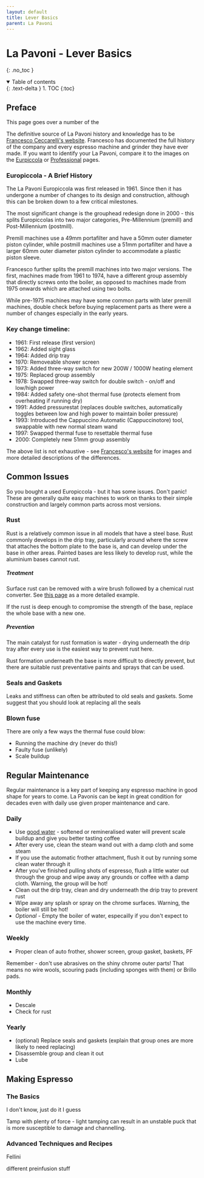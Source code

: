 ```yaml
---
layout: default
title: Lever Basics
parent: La Pavoni
---
```


# La Pavoni - Lever Basics
{: .no_toc }

<details open markdown="block">
  <summary>
    Table of contents
  </summary>
  {: .text-delta }
1. TOC
{:toc}
</details>


## Preface

This page goes over a number of the

The definitive source of La Pavoni history and knowledge has to be [Francesco Ceccarelli's website](http://www.francescoceccarelli.eu/lapavoni_eng.htm). Francesco has documented the full history of the company and every espresso machine and grinder they have ever made. If you want to identify your La Pavoni, compare it to the images on the [Eurpiccola](http://www.francescoceccarelli.eu/lapavoni_ep_eng.htm) or [Professional](http://www.francescoceccarelli.eu/lapavoni_pr_eng.htm) pages.

### Europiccola - A Brief History

The La Pavoni Europiccola was first released in 1961. Since then it has undergone a number of changes to its design and construction, although this can be broken down to a few critical milestones.

The most significant change is the grouphead redesign done in 2000 - this splits Europiccolas into two major categories, Pre-Millennium (premill) and Post-Millennium (postmill).

Premill machines use a 49mm portafilter and have a 50mm outer diameter piston cylinder, while postmill machines use a 51mm portafilter and have a larger 60mm outer diameter piston cylinder to accommodate a plastic piston sleeve.

Francesco further splits the premill machines into two major versions. The first, machines made from 1961 to 1974, have a different group assembly that directly screws onto the boiler, as opposed to machines made from 1975 onwards which are attached using two bolts.

While pre-1975 machines may have some common parts with later premill machines, double check before buying replacement parts as there were a number of changes especially in the early years.

### Key change timeline:

- 1961: First release (first version)
- 1962: Added sight glass
- 1964: Added drip tray
- 1970: Removeable shower screen
- 1973: Added three-way switch for new 200W / 1000W heating element
- 1975: Replaced group assembly
- 1978: Swapped three-way switch for double switch - on/off and low/high power
- 1984: Added safety one-shot thermal fuse (protects element from overheating if running dry)
- 1991: Added pressurestat (replaces double switches, automatically toggles between low and high power to maintain boiler pressure)
- 1993: Introduced the Cappuccino Automatic (Cappuccinotore) tool, swappable with new normal steam wand
- 1997: Swapped thermal fuse to resettable thermal fuse
- 2000: Completely new 51mm group assembly

The above list is not exhaustive - see [Francesco's website](http://www.francescoceccarelli.eu/lapavoni_ep_eng.htm) for images and more detailed descriptions of the differences.


## Common Issues

So you bought a used Europiccola - but it has some issues. Don't panic! These are generally quite easy machines to work on thanks to their simple construction and largely common parts across most versions.


### Rust

Rust is a relatively common issue in all models that have a steel base. Rust commonly develops in the drip tray, particularly around where the screw that attaches the bottom plate to the base is, and can develop under the base in other areas. Painted bases are less likely to develop rust, while the aluminium bases cannot rust.

##### Treatment

Surface rust can be removed with a wire brush followed by a chemical rust converter. See [this page](http://www.francescoceccarelli.eu/La_Pavoni/Faidate/r_sottobase_ruggine_eng.htm) as a more detailed example.

If the rust is deep enough to compromise the strength of the base, replace the whole base with a new one.

##### Prevention

The main catalyst for rust formation is water - drying underneath the drip tray after every use is the easiest way to prevent rust here.

Rust formation underneath the base is more difficult to directly prevent, but there are suitable rust preventative paints and sprays that can be used.


### Seals and Gaskets

Leaks and stiffness can often be attributed to old seals and gaskets. Some suggest that you should look at replacing all the seals


### Blown fuse

There are only a few ways the thermal fuse could blow:

- Running the machine dry (never do this!)
- Faulty fuse (unlikely)
- Scale buildup


## Regular Maintenance

Regular maintenance is a key part of keeping any espresso machine in good shape for years to come. La Pavonis can be kept in great condition for decades even with daily use given proper maintenance and care.

### Daily

- Use [good water](guides/water) - softened or remineralised water will prevent scale buildup and give you better tasting coffee
- After every use, clean the steam wand out with a damp cloth and some steam
- If you use the automatic frother attachment, flush it out by running some clean water through it
- After you've finished pulling shots of espresso, flush a little water out through the group and wipe away any grounds or coffee with a damp cloth. Warning, the group will be hot!
- Clean out the drip tray, clean and dry underneath the drip tray to prevent rust
- Wipe away any splash or spray on the chrome surfaces. Warning, the boiler will still be hot!
- *Optional* - Empty the boiler of water, especailly if you don't expect to use the machine every time.

### Weekly

- Proper clean of auto frother, shower screen, group gasket, baskets, PF

Remember - don't use abrasives on the shiny chrome outer parts! That means no wire wools, scouring pads (including sponges with them) or Brillo pads.

### Monthly

- Descale
- Check for rust

### Yearly

- (optional) Replace seals and gaskets (explain that group ones are more likely to need replacing)
- Disassemble group and clean it out
- Lube


## Making Espresso

### The Basics

I don't know, just do it I guess

Tamp with plenty of force - light tamping can result in an unstable puck that is more susceptible to damage and channelling.

### Advanced Techniques and Recipes

Fellini

different preinfusion stuff
